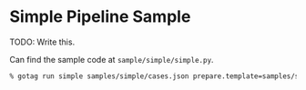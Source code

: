 # Simple Pipeline Sample

TODO: Write this.

Can find the sample code at `sample/simple/simple.py`.

~~~sh
% gotag run simple samples/simple/cases.json prepare.template=samples/simple/template.txt infer.model.name=perfect
~~~